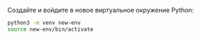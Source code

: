 Создайте и войдите в новое виртуальное окружение Python:

```bash
python3 -m venv new-env
source new-env/bin/activate
```